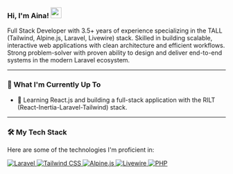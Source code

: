 ### Hi, I'm Aina! <img src="https://media.giphy.com/media/hvRJCLFzcasrR4ia7z/giphy.gif" width="25px">

Full Stack Developer with 3.5+ years of experience specializing in the TALL (Tailwind, Alpine.js, Laravel, Livewire) stack. Skilled in building scalable, interactive web applications with clean architecture and efficient workflows. Strong problem-solver with proven ability to design and deliver end-to-end systems in the modern Laravel ecosystem.

---

### 🌱 What I'm Currently Up To

* 🔭 Learning React.js and building a full-stack application with the RILT (React-Inertia-Laravel-Tailwind) stack.

---

### 🛠️ My Tech Stack

Here are some of the technologies I'm proficient in:

<p align="left">
  <a href="https://laravel.com" target="_blank" rel="noreferrer">
    <img src="https://img.shields.io/badge/Laravel-FF2D20?style=for-the-badge&logo=laravel&logoColor=white" alt="Laravel">
  </a>
  <a href="https://tailwindcss.com/" target="_blank" rel="noreferrer">
    <img src="https://img.shields.io/badge/Tailwind_CSS-38B2AC?style=for-the-badge&logo=tailwind-css&logoColor=white" alt="Tailwind CSS">
  </a>
   <a href="https://alpinejs.dev/" target="_blank" rel="noreferrer">
    <img src="https://img.shields.io/badge/Alpine.js-8BC0D0?style=for-the-badge&logo=alpine.js&logoColor=black" alt="Alpine.js">
  </a>
   <a href="https://laravel-livewire.com/" target="_blank" rel="noreferrer">
    <img src="https://img.shields.io/badge/Livewire-4E56A6?style=for-the-badge&logo=livewire&logoColor=white" alt="Livewire">
  </a>
   <a href="https://www.php.net/" target="_blank" rel="noreferrer">
    <img src="https://img.shields.io/badge/PHP-777BB4?style=for-the-badge&logo=php&logoColor=white" alt="PHP">
  </a>
</p>
